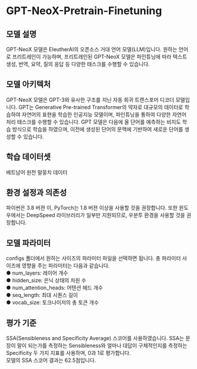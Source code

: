 # GPT-NeoX-Pretrain-Finetuning 

## 모델 설명

GPT-NeoX 모델은 EleutherAI의 오픈소스 거대 언어 모델(LLM)입니다. 원하는 언어로 프리트레인이 가능하며, 프리트레인된 GPT-NeoX 모델은 파인튜닝에 따라 텍스트 생성, 번역, 요약, 질의 응답 등 다양한 태스크를 수행할 수 있습니다.

## 모델 아키텍처

GPT-NeoX 모델은 GPT-3와 유사한 구조를 지닌 자동 회귀 트랜스포머 디코더 모델입니다. GPT는 Generative Pre-trained Transformer의 약자로 대규모의 데이터로 학습하여 자연어의 표현을 학습한 인공지능 모델이며, 파인튜닝을 통하여 다양한 자연어 처리 태스크를 수행할 수 있습니다. GPT 모델은 다음에 올 단어를 예측하는 비지도 학습 방식으로 학습을 하였으며, 이전에 생성된 단어의 문맥에 기반하여 새로운 단어를 생성할 수 있습니다.   

## 학습 데이터셋
베트남어 원천 말뭉치 데이터  

## 환경 설정과 의존성 
파이썬은 3.8 버젼 이, PyTorch는 1.8 버젼 이상을 사용할 것을 권장합니다. 또한 윈도우에서는 DeepSpeed 라이브러리가 일부만 지원되므로, 우분투 환경을 사용할 것을 권장합니다.   

## 모델 파라미터 
configs 폴더에서 원하는 사이즈의 파라미터 파일을 선택하면 됩니다. 총 파라미터 사이즈에 영향을 주는 파라미터는 다음과 같습니다.  
● num_layers: 레이어 개수  
● hidden_size: 은닉 상태의 차원 수    
● num_attention_heads: 어텐션 헤드 개수  
● seq_length: 최대 시퀀스 길이  
● vocab_size: 토크나이저의 총 토큰 개수  

## 평가 기준
SSA(Sensibleness and Specificity Average) 스코어를 사용하였습니다. SSA는 문장이 말이 되는가를 측정하는 Sensibleness와 얼마나 대답이 구체적인지를 측정하는 Specificity 두 가지 지표를 사용하며, 0과 1로 평가합니다.    
모델의 SSA 스코어 결과는 62.5점입니다.   
